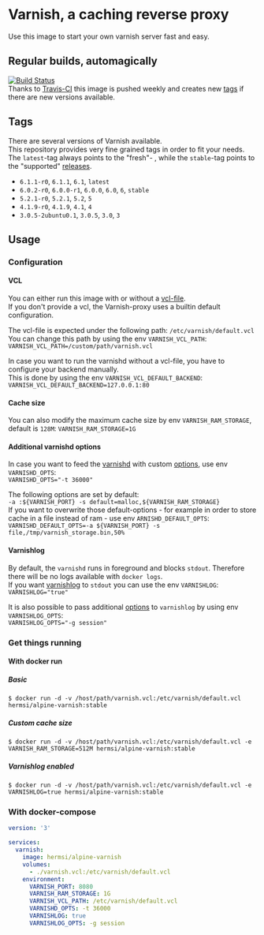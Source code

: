 # Varnish, a caching reverse proxy
Use this image to start your own varnish server fast and easy.

## Regular builds, automagically
[![Build Status](https://travis-ci.org/Hermsi1337/docker-varnish.svg?branch=master)](https://travis-ci.org/Hermsi1337/docker-varnish)   
Thanks to [Travis-CI](https://travis-ci.org/) this image is pushed weekly and creates new [tags](https://hub.docker.com/r/hermsi/alpine-varnish/tags/) if there are new versions available.

## Tags
There are several versions of Varnish available.      
This repository provides very fine grained tags in order to fit your needs.   
The `latest`-tag always points to the "fresh"- , while the `stable`-tag points to the "supported" [releases](https://varnish-cache.org/releases/).
* `6.1.1-r0`, `6.1.1`, `6.1`, `latest`
* `6.0.2-r0`, `6.0.0-r1`, `6.0.0`, `6.0`, `6`, `stable`
* `5.2.1-r0`, `5.2.1`, `5.2`, `5`
* `4.1.9-r0`, `4.1.9`, `4.1`, `4`
* `3.0.5-2ubuntu0.1`, `3.0.5`, `3.0`, `3`

## Usage

### Configuration
#### VCL
You can either run this image with or without a [vcl-file](https://varnish-cache.org/docs/6.0/users-guide/vcl.html).   
If you don't provide a vcl, the Varnish-proxy uses a builtin default configuration.

The vcl-file is expected under the following path: `/etc/varnish/default.vcl`   
You can change this path by using the env `VARNISH_VCL_PATH`:   
`VARNISH_VCL_PATH=/custom/path/varnish.vcl`

In case you want to run the varnishd without a vcl-file, you have to configure your backend manually.   
This is done by using the env `VARNISH_VCL_DEFAULT_BACKEND`:   
`VARNISH_VCL_DEFAULT_BACKEND=127.0.0.1:80`

#### Cache size
You can also modify the maximum cache size by env `VARNISH_RAM_STORAGE`, default is `128M`:   `VARNISH_RAM_STORAGE=1G`

#### Additional varnishd options
In case you want to feed the [varnishd](https://varnish-cache.org/docs/6.0/reference/varnishd.html) with custom [options](https://varnish-cache.org/docs/6.0/reference/varnishd.html#options), use env `VARNISHD_OPTS`:   
`VARNISHD_OPTS="-t 36000"`   

The following options are set by default:   
`-a :${VARNISH_PORT} -s default=malloc,${VARNISH_RAM_STORAGE}`   
If you want to overwrite those default-options - for example in order to store cache in a file instead of ram - use env `ARNISHD_DEFAULT_OPTS`:   
`VARNISHD_DEFAULT_OPTS=-a ${VARNISH_PORT} -s file,/tmp/varnish_storage.bin,50%` 

#### Varnishlog
By default, the `varnishd` runs in foreground and blocks `stdout`. Therefore there will be no logs available with `docker logs`.   
If you want [varnishlog](https://varnish-cache.org/docs/6.0/reference/varnishlog.html) to `stdout` you can use the env `VARNISHLOG`:   
`VARNISHLOG="true"`

It is also possible to pass additional [options](https://varnish-cache.org/docs/6.0/reference/varnishlog.html#options) to `varnishlog` by using env `VARNISHLOG_OPTS`:   
`VARNISHLOG_OPTS="-g session"`

### Get things running
#### With docker run
##### Basic
`$ docker run -d -v /host/path/varnish.vcl:/etc/varnish/default.vcl hermsi/alpine-varnish:stable`
##### Custom cache size
`$ docker run -d -v /host/path/varnish.vcl:/etc/varnish/default.vcl -e VARNISH_RAM_STORAGE=512M hermsi/alpine-varnish:stable`
##### Varnishlog enabled
`$ docker run -d -v /host/path/varnish.vcl:/etc/varnish/default.vcl -e VARNISHLOG=true hermsi/alpine-varnish:stable`

### With docker-compose
```yaml
version: '3'

services:
  varnish:
    image: hermsi/alpine-varnish
    volumes:
      - ./varnish.vcl:/etc/varnish/default.vcl
    environment:
      VARNISH_PORT: 8080
      VARNISH_RAM_STORAGE: 1G
      VARNISH_VCL_PATH: /etc/varnish/default.vcl
      VARNISHD_OPTS: -t 36000
      VARNISHLOG: true
      VARNISHLOG_OPTS: -g session 
```
